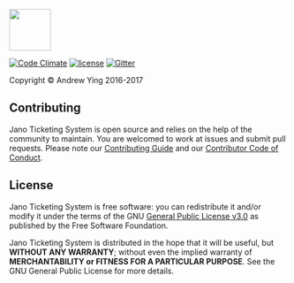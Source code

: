 <img src="https://raw.githubusercontent.com/jano-may-ball/ticketing/master/logo.png" height="75">

[![Code Climate](https://img.shields.io/codeclimate/github/jano-may-ball/ticketing.svg)](https://codeclimate.com/github/jano-may-ball/ticketing) [![license](https://img.shields.io/badge/license-GNU%20GPL%20v3.0-blue.svg)](LICENSE.md) [![Gitter](https://img.shields.io/gitter/room/nwjs/nw.js.svg)](https://gitter.im/jano-may-ball/Lobby)

Copyright &copy; Andrew Ying 2016-2017

## Contributing
Jano Ticketing System is open source and relies on the help of the community to maintain. You are welcomed to work at issues and submit pull requests. Please note our [Contributing Guide](CONTRIBUTING.md) and our [Contributor Code of Conduct](CODE_OF_CONDUCT.md).

## License
Jano Ticketing System is free software: you can redistribute it and/or modify it under the terms of the GNU [General Public License v3.0](LICENSE.md) as published by the Free Software Foundation.

Jano Ticketing System is distributed in the hope that it will be useful, but **WITHOUT ANY WARRANTY**; without even the implied warranty of **MERCHANTABILITY or FITNESS FOR A PARTICULAR PURPOSE**.  See the GNU General Public License for more details.